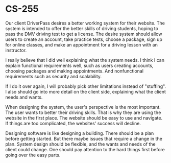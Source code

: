 # CS-255
Our client DriverPass desires a better working system for their website. The system is intended to offer the better skills of driving students, hoping to pass the DMV driving test to get a license. The desire system should allow users to create an account, take practice tests, choose a package, sign up for online classes, and make an appointment for a driving lesson with an instructor. 

I really believe that I did well explaining what the system needs. I think I can explain functional requirements well, such as users creating accounts, choosing packages and making appointments. And nonfunctional requirements such as security and scalability. 

If I do it over again, I will probably pick other limitations instead of "stuffing". I also should go into more detail on the client side, explaining what the client needs and wants.

When designing the system, the user's perspective is the most important. The user wants to better their driving skills. That is why they are using the website in the first place. The website should be easy to use and navigate. If things are too complicated, the websites' success will decline. 

Designing software is like designing a building. There should be a plan before getting started. But there maybe issues that require a change in the plan. System design should be flexible, and the wants and needs of the client could change. One should pay attention to the hard things first before going over the easy parts. 
